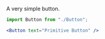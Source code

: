 A very simple button.

```jsx
import Button from "./Button";

<Button text="Primitive Button" />
```